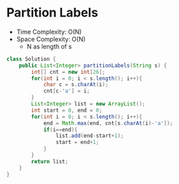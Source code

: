 # Partition Labels

- Time Complexity: O(N)
- Space Complexity: O(N)
  - N as length of s

```java
class Solution {
    public List<Integer> partitionLabels(String s) {
        int[] cnt = new int[26];
        for(int i = 0; i < s.length(); i++){
            char c = s.charAt(i);
            cnt[c-'a'] = i;
        }
        List<Integer> list = new ArrayList();
        int start = 0, end = 0;
        for(int i = 0; i < s.length(); i++){
            end = Math.max(end, cnt[s.charAt(i)-'a']);
            if(i==end){
                list.add(end-start+1);
                start = end+1;
            }
        }
        return list;
    }
}
```
